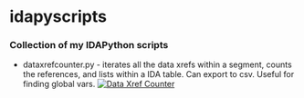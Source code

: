 # idapyscripts
### Collection of my IDAPython scripts
* dataxrefcounter.py - iterates all the data xrefs within a segment, counts the references, and lists within a IDA table. Can export to csv. Useful for finding global vars.
  [![Data Xref Counter](http://img.youtube.com/vi/r_lbYsU3jSU)](http://www.youtube.com/watch?v=r_lbYsU3jSU)
